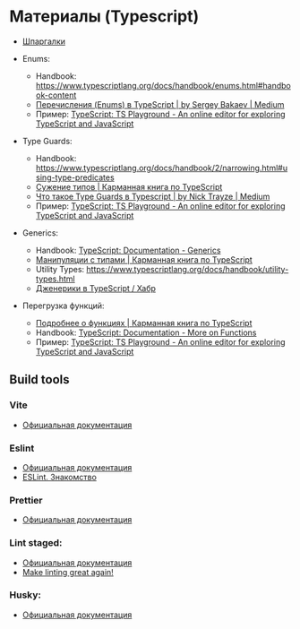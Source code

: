 # Материалы (Typescript)
- [Шпаргалки](https://www.typescriptlang.org/cheatsheets)
- Enums:
    - Handbook: https://www.typescriptlang.org/docs/handbook/enums.html#handbook-content
    - [Перечисления (Enums) в TypeScript | by Sergey Bakaev | Medium](https://medium.com/@sergey.bakaev/%D0%BF%D0%B5%D1%80%D0%B5%D1%87%D0%B8%D1%81%D0%BB%D0%B5%D0%BD%D0%B8%D1%8F-enums-%D0%B2-typescript-2c264c6965c2#:~:text=%D0%9F%D0%B5%D1%80%D0%B5%D1%87%D0%B8%D1%81%D0%BB%D0%B5%D0%BD%D0%B8%D1%8F%20%D0%BF%D0%BE%D0%B7%D0%B2%D0%BE%D0%BB%D1%8F%D1%8E%D1%82%20%D0%BD%D0%B0%D0%BC%20%D0%BE%D0%BF%D1%80%D0%B5%D0%B4%D0%B5%D0%BB%D1%8F%D1%82%D1%8C%20%D0%BD%D0%B0%D0%B1%D0%BE%D1%80,%D1%8F%D0%B2%D0%BB%D1%8F%D1%8E%D1%82%D1%81%D1%8F%20%D0%BF%D0%BE%D0%B4%D1%82%D0%B8%D0%BF%D0%B0%D0%BC%D0%B8%20%D0%BF%D1%80%D0%B8%D0%BC%D0%B8%D1%82%D0%B8%D0%B2%D0%BD%D0%BE%D0%B3%D0%BE%20%D1%82%D0%B8%D0%BF%D0%B0%20number%20.)
    - Пример: [TypeScript: TS Playground - An online editor for exploring TypeScript and JavaScript](https://www.typescriptlang.org/play?ts=4.5.5#code/KYOwrgtgBAygLgQzmAzgYQPYBNhQN4BQUUAogE5kZmY5QC8UALAAyMA0RsYAxt8Cumy4GAJlYdiMHnwE1gAVQAOWJMCz0oYgIwEAvgQPcMIFHFgAVAILn5MAPpoA8gBESGwsXKVqQgFxNxTilefkEcNDJgVSx-MXYg6VC5JRU4NVjmHV0oBBQoIxM4AG4DAjgAT0VceCRUOUcAIwArDQqqjAAzC2tbBxcSAG0Aa2Byzqg24HGYKxt7J1cAXRLDY1MoU1qUACV+RTXgfxrkMOFYRBO5ADovKjkSgvXNk92UfZNgRqaji7qhL+IDBmPXm-RuFDuQhWky4IQEjhAABtynI8gwSAAPbiIsA4AA8xz+ODY5y211uPhwAD4SjDgjIUAjkajLIizOiMXAyAhuHACb9TiTCacrvSkkIoAAfUmXISixKyIQpaI0gxAA)
- Type Guards:
    - Handbook: https://www.typescriptlang.org/docs/handbook/2/narrowing.html#using-type-predicates
    - [Сужение типов | Карманная книга по TypeScript](https://typescript-handbook.ru/docs/ts-3/#%D0%B8%D1%81%D0%BF%D0%BE%D0%BB%D1%8C%D0%B7%D0%BE%D0%B2%D0%B0%D0%BD%D0%B8%D0%B5-%D0%BF%D1%80%D0%B5%D0%B4%D0%B8%D0%BA%D0%B0%D1%82%D0%BE%D0%B2-%D1%82%D0%B8%D0%BF%D0%B0-type-predicates)
    - [Что такое Type Guards в Typescript | by Nick Trayze | Medium](https://medium.com/@eqbits/%D1%87%D1%82%D0%BE-%D1%82%D0%B0%D0%BA%D0%BE%D0%B5-type-guards-%D0%B2-typescript-24834d2b4f)
    - Пример: [TypeScript: TS Playground - An online editor for exploring TypeScript and JavaScript](https://www.typescriptlang.org/play?ts=4.7.0-beta#code/C4TwDgpgBAsglgZwMYEEBOaCGIoF4oAUCwacAdgOZQA+UZArgLYBGEaNUzA9lwDYSYyASgDaAXQDcAKFCQoAZRLkK6LDnzFSlcdKlIuZYlESKtVfAXJh6wAFxR6ZANZkuAd2H2rN4wiiblPAA+KFkILgAzYzJrYDxcfAByAMpE3X1DOMZEVAxse3hkVWw8KBEARgAaKAAmauSuRggAfU1E6pJ6CGqagGZ6rmAACzZWkkTJPQMjFJU8kHtTZWL1KGyi+YA6CLheYDZLBCXKIWkgA)
- Generics:
    - Handbook: [TypeScript: Documentation - Generics](https://www.typescriptlang.org/docs/handbook/2/generics.html#handbook-content)
    - [Манипуляции с типами | Карманная книга по TypeScript](https://typescript-handbook.ru/docs/ts-6/)
    - Utility Types:  https://www.typescriptlang.org/docs/handbook/utility-types.html
    - [Дженерики в TypeScript / Хабр](https://habr.com/ru/company/tinkoff/blog/588655/)

- Перегрузка функций:
    - [Подробнее о функциях | Карманная книга по TypeScript](https://typescript-handbook.ru/docs/ts-4/#%D0%BF%D0%B5%D1%80%D0%B5%D0%B3%D1%80%D1%83%D0%B7%D0%BA%D0%B0-%D1%84%D1%83%D0%BD%D0%BA%D1%86%D0%B8%D0%B8-function-overload)
    - Handbook: [TypeScript: Documentation - More on Functions](https://www.typescriptlang.org/docs/handbook/2/functions.html#function-overloads)
    - Пример: [TypeScript: TS Playground - An online editor for exploring TypeScript and JavaScript](https://www.typescriptlang.org/play?ts=4.7.0-beta#code/GYVwdgxgLglg9mABFATgQzAZ2HFBbAOTTwFMAKMYkgZThBQhIC5FNUYwBzAShbZQ6cA3AChQkWAmTosOfEVIUqteoz7suAbQC6vVhs47R46PCSoM2XISpLSKhs30CuiAD7PBOvf0HvPWtqIAN4iiIgwwIhkUACeAA4kcFGU9nSOiAC82YgARL5cudwhYeGIKCRQ9EipNOmMAHRQcACq8YkoAMJomOTcouEAvqUVVSg1yvUkDXho8WR2JMWZAHyItU2t7SRdPX39IsMiEAhs0pZypAAmCiRZ57LWt2S5AFJwABZgRaInWFCIYAwFBsAAylSgO3uFke+BINyoDUwIAARgVOGQAAwAGkQAEYDsdTgCYVY4QjSJhoTIyTZFJo3p9vrjcgAFSo7XK6IRAA)


## Build tools

###  Vite
- [Официальная документация]( https://vitejs.dev/guide/)

### Eslint

- [Официальная документация](https://eslint.org/)
- [ESLint. Знакомство](https://medium.com/@catwithapple/eslint-%D0%B7%D0%BD%D0%B0%D0%BA%D0%BE%D0%BC%D1%81%D1%82%D0%B2%D0%BE-69ffc19edbf8)

### Prettier

- [Официальная документация](https://prettier.io/)

### Lint staged:

- [Официальная документация](https://www.npmjs.com/package/lint-staged)
- [Make linting great again!](https://medium.com/@okonetchnikov/make-linting-great-again-f3890e1ad6b8#.8qepn2b5l)

### Husky:

- [Официальная документация](https://typicode.github.io/husky/#/)
